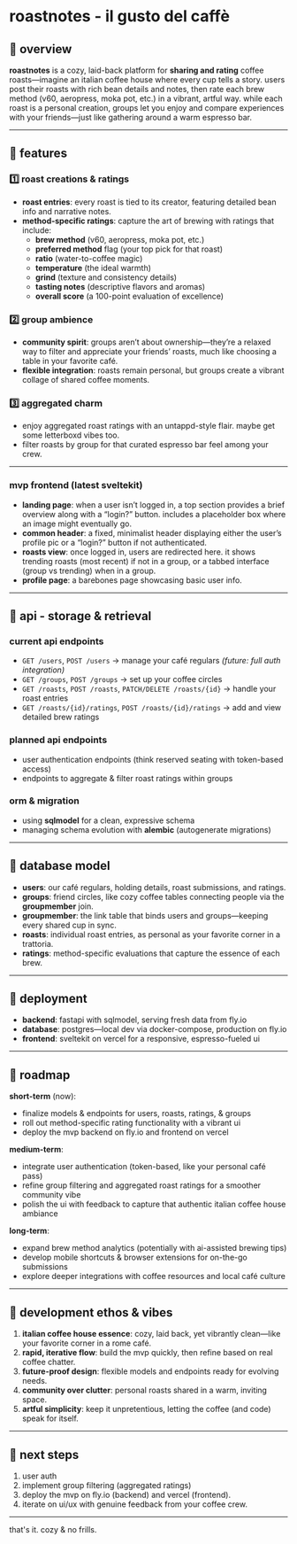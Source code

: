# roastnotes - il gusto del caffè

## 📌 overview
**roastnotes** is a cozy, laid-back platform for **sharing and rating** coffee roasts—imagine an italian coffee house where every cup tells a story. users post their roasts with rich bean details and notes, then rate each brew method (v60, aeropress, moka pot, etc.) in a vibrant, artful way. while each roast is a personal creation, groups let you enjoy and compare experiences with your friends—just like gathering around a warm espresso bar.

---

## 🔹 features

### 1️⃣ roast creations & ratings
- **roast entries**: every roast is tied to its creator, featuring detailed bean info and narrative notes.
- **method-specific ratings**: capture the art of brewing with ratings that include:
  - **brew method** (v60, aeropress, moka pot, etc.)
  - **preferred method** flag (your top pick for that roast)
  - **ratio** (water-to-coffee magic)
  - **temperature** (the ideal warmth)
  - **grind** (texture and consistency details)
  - **tasting notes** (descriptive flavors and aromas)
  - **overall score** (a 100-point evaluation of excellence)

### 2️⃣ group ambience
- **community spirit**: groups aren’t about ownership—they’re a relaxed way to filter and appreciate your friends’ roasts, much like choosing a table in your favorite café.
- **flexible integration**: roasts remain personal, but groups create a vibrant collage of shared coffee moments.

### 3️⃣ aggregated charm
- enjoy aggregated roast ratings with an untappd-style flair. maybe get some letterboxd vibes too.
- filter roasts by group for that curated espresso bar feel among your crew.

---

### mvp frontend (latest sveltekit)
- **landing page**: when a user isn’t logged in, a top section provides a brief overview along with a “login?” button. includes a placeholder box where an image might eventually go.
- **common header**: a fixed, minimalist header displaying either the user’s profile pic or a “login?” button if not authenticated.
- **roasts view**: once logged in, users are redirected here. it shows trending roasts (most recent) if not in a group, or a tabbed interface (group vs trending) when in a group.
- **profile page**: a barebones page showcasing basic user info.

---

## 🔹 api - storage & retrieval

### current api endpoints
- `GET /users`, `POST /users` → manage your café regulars *(future: full auth integration)*
- `GET /groups`, `POST /groups` → set up your coffee circles
- `GET /roasts`, `POST /roasts`, `PATCH/DELETE /roasts/{id}` → handle your roast entries
- `GET /roasts/{id}/ratings`, `POST /roasts/{id}/ratings` → add and view detailed brew ratings

### planned api endpoints
- user authentication endpoints (think reserved seating with token-based access)
- endpoints to aggregate & filter roast ratings within groups

### orm & migration
- using **sqlmodel** for a clean, expressive schema
- managing schema evolution with **alembic** (autogenerate migrations)

---

## 🔹 database model

- **users**: our café regulars, holding details, roast submissions, and ratings.
- **groups**: friend circles, like cozy coffee tables connecting people via the **groupmember** join.
- **groupmember**: the link table that binds users and groups—keeping every shared cup in sync.
- **roasts**: individual roast entries, as personal as your favorite corner in a trattoria.
- **ratings**: method-specific evaluations that capture the essence of each brew.

---

## 🔹 deployment

- **backend**: fastapi with sqlmodel, serving fresh data from fly.io
- **database**: postgres—local dev via docker-compose, production on fly.io
- **frontend**: sveltekit on vercel for a responsive, espresso-fueled ui

---

## 🔹 roadmap

**short-term** (now):
- finalize models & endpoints for users, roasts, ratings, & groups
- roll out method-specific rating functionality with a vibrant ui
- deploy the mvp backend on fly.io and frontend on vercel

**medium-term**:
- integrate user authentication (token-based, like your personal café pass)
- refine group filtering and aggregated roast ratings for a smoother community vibe
- polish the ui with feedback to capture that authentic italian coffee house ambiance

**long-term**:
- expand brew method analytics (potentially with ai-assisted brewing tips)
- develop mobile shortcuts & browser extensions for on-the-go submissions
- explore deeper integrations with coffee resources and local café culture

---

## 🔹 development ethos & vibes

1. **italian coffee house essence**: cozy, laid back, yet vibrantly clean—like your favorite corner in a rome café.
2. **rapid, iterative flow**: build the mvp quickly, then refine based on real coffee chatter.
3. **future-proof design**: flexible models and endpoints ready for evolving needs.
4. **community over clutter**: personal roasts shared in a warm, inviting space.
5. **artful simplicity**: keep it unpretentious, letting the coffee (and code) speak for itself.

---

## 🔹 next steps

1. user auth 
2. implement group filtering (aggregated ratings)
3. deploy the mvp on fly.io (backend) and vercel (frontend).
4. iterate on ui/ux with genuine feedback from your coffee crew.

---

that's it. cozy & no frills.